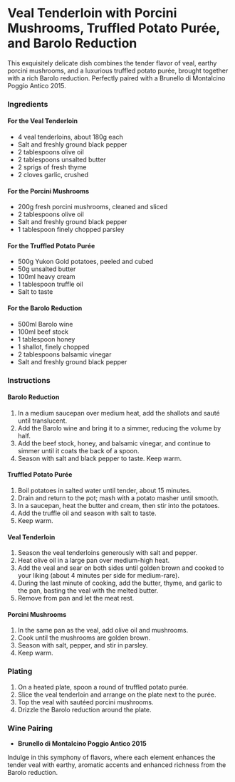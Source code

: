 # Veal Tenderloin with Porcini Mushrooms, Truffled Potato Purée, and Barolo Reduction

This exquisitely delicate dish combines the tender flavor of veal, earthy porcini mushrooms, and a luxurious truffled potato purée, brought together with a rich Barolo reduction. Perfectly paired with a Brunello di Montalcino Poggio Antico 2015.

### Ingredients

#### For the Veal Tenderloin
- 4 veal tenderloins, about 180g each
- Salt and freshly ground black pepper
- 2 tablespoons olive oil
- 2 tablespoons unsalted butter
- 2 sprigs of fresh thyme
- 2 cloves garlic, crushed

#### For the Porcini Mushrooms
- 200g fresh porcini mushrooms, cleaned and sliced
- 2 tablespoons olive oil
- Salt and freshly ground black pepper
- 1 tablespoon finely chopped parsley

#### For the Truffled Potato Purée
- 500g Yukon Gold potatoes, peeled and cubed
- 50g unsalted butter
- 100ml heavy cream
- 1 tablespoon truffle oil
- Salt to taste

#### For the Barolo Reduction
- 500ml Barolo wine
- 100ml beef stock
- 1 tablespoon honey
- 1 shallot, finely chopped
- 2 tablespoons balsamic vinegar
- Salt and freshly ground black pepper

### Instructions

#### Barolo Reduction
1. In a medium saucepan over medium heat, add the shallots and sauté until translucent.
2. Add the Barolo wine and bring it to a simmer, reducing the volume by half.
3. Add the beef stock, honey, and balsamic vinegar, and continue to simmer until it coats the back of a spoon.
4. Season with salt and black pepper to taste. Keep warm.

#### Truffled Potato Purée
1. Boil potatoes in salted water until tender, about 15 minutes.
2. Drain and return to the pot; mash with a potato masher until smooth.
3. In a saucepan, heat the butter and cream, then stir into the potatoes.
4. Add the truffle oil and season with salt to taste.
5. Keep warm.

#### Veal Tenderloin
1. Season the veal tenderloins generously with salt and pepper.
2. Heat olive oil in a large pan over medium-high heat.
3. Add the veal and sear on both sides until golden brown and cooked to your liking (about 4 minutes per side for medium-rare).
4. During the last minute of cooking, add the butter, thyme, and garlic to the pan, basting the veal with the melted butter.
5. Remove from pan and let the meat rest.

#### Porcini Mushrooms
1. In the same pan as the veal, add olive oil and mushrooms.
2. Cook until the mushrooms are golden brown.
3. Season with salt, pepper, and stir in parsley.
4. Keep warm.

### Plating
1. On a heated plate, spoon a round of truffled potato purée.
2. Slice the veal tenderloin and arrange on the plate next to the purée.
3. Top the veal with sautéed porcini mushrooms.
4. Drizzle the Barolo reduction around the plate.

### Wine Pairing
- **Brunello di Montalcino Poggio Antico 2015**

Indulge in this symphony of flavors, where each element enhances the tender veal with earthy, aromatic accents and enhanced richness from the Barolo reduction.